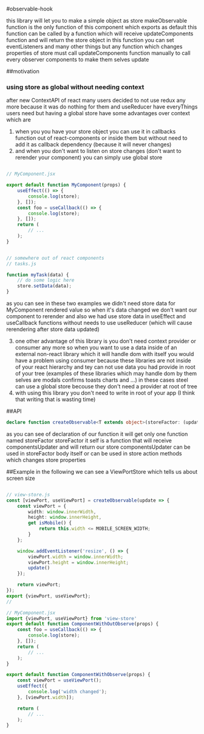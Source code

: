 #observable-hook

this library will let you to make a simple object as store 
makeObservable function is the only function of this component which exports as default this function can be called by a function which will receive updateComponents function and will return the store object
in this function you can set eventListeners and many other things but any function which changes properties of store must call updateComponents function manually to call every observer components to make them selves update

##motivation

### using store as global without needing context
after new ContextAPI of react many users decided to not use redux any more because it was do nothing for them and useReducer have everyThings users need but having a global store have some advantages over context which are
1. when you you have your store object you can use it in callbacks function out of react-components or inside them but without need to add it as callback dependency (because it will never changes) 
2. and when you don't want to listen on store changes (don't want to rerender your component) you can simply use global store   

```typescript jsx

// MyComponent.jsx 

export default function MyComponent(props) {
    useEffect(() => {
        console.log(store);
    }, []);
    const foo = useCallback(() => {
        console.log(store);
    }, []);
    return (
        // ...
    );
}


// somewhere out of react components 
// tasks.js

function myTask(data) {
    // do some logic here
    store.setData(data);
}

```   
as you can see in these two examples we didn't need store data for MyComponent rendered value so when it's data changed we don't want our component to rerender and also we had use store data in useEffect and useCallback functions without needs to use useReducer (which will cause rerendering after store data updated) 

3. one other advantage of this library is you don't need context provider or consumer any more so when you want to use a data inside of an external non-react library which it will handle dom with itself you would have a problem using consumer because these libraries are not inside of your react hierarchy and tey can not use data you had provide in root of your tree (examples of these libraries which may handle dom by them selves are modals confirms toasts charts and ...) in these cases steel can use a global store becouse they don't need a provider at root of tree
4. with using this library you don't need to write <Provider> in root of your app (I think that writing that is wasting time)

##API 
```typescript
declare function createObservable<T extends object>(storeFactor: (updateComponents: VoidFunction) => T): readonly [T, () => T];
```
as you can see of declaration of our function it will get only one function named storeFactor
storeFactor it self is a function that will receive componentsUpdater and will return our store 
componentsUpdater can be used in storeFactor body itself or can be used in store action methods which changes store properties

##Example
in the following we can see a ViewPortStore which tells us about screen size
```typescript

// view-store.js
const [viewPort, useViewPort] = createObservable(update => {
    const viewPort = {
        width: window.innerWidth,
        height: window.innerHeight,
        get isMobile() {
            return this.width <= MOBILE_SCREEN_WIDTH;
        }
    };

    window.addEventListener('resize', () => {
        viewPort.width = window.innerWidth;
        viewPort.height = window.innerHeight;
        update()
    });

    return viewPort;
});
export {viewPort, useViewPort};
//

// MyComponent.jsx 
import {viewPort, useViewPort} from 'view-store'
export default function ComponentWithOutObserve(props) {
    const foo = useCallback(() => {
        console.log(store);
    }, []);
    return (
        // ...
    );
}

export default function ComponentWithObserve(props) {
    const viewPort = useViewPort();
    useEffect({
        console.log('width changed');
    }, [viewPort.width]);

    return (
        // ...
    );
}

```
